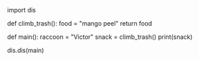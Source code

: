 import dis

def climb_trash():
    food = "mango peel"
    return food

def main():
    raccoon = "Victor"
    snack = climb_trash()
    print(snack)

dis.dis(main)